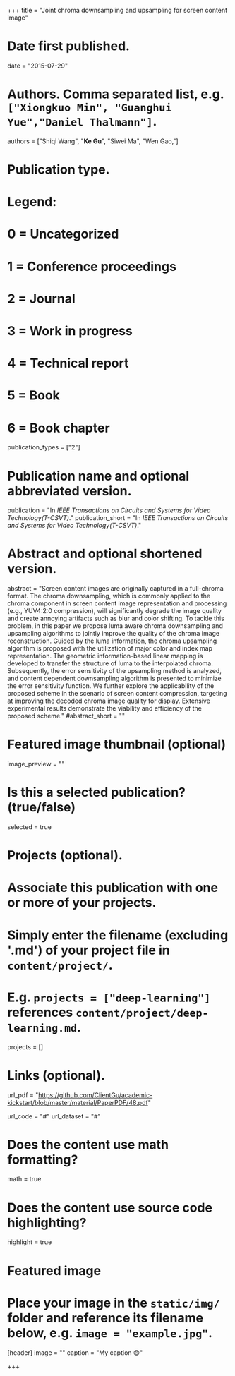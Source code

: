 +++
title = "Joint chroma downsampling and upsampling for screen content image"

# Date first published.
date = "2015-07-29"

# Authors. Comma separated list, e.g. `["Xiongkuo Min", "Guanghui Yue","Daniel Thalmann"]`.
authors = ["Shiqi Wang", "**Ke Gu**", "Siwei Ma", "Wen Gao,"]
# Publication type.
# Legend:
# 0 = Uncategorized
# 1 = Conference proceedings
# 2 = Journal
# 3 = Work in progress
# 4 = Technical report
# 5 = Book
# 6 = Book chapter
publication_types = ["2"]

# Publication name and optional abbreviated version.
publication = "In *IEEE Transactions on Circuits and Systems for Video Technology(T-CSVT)*."
publication_short = "In *IEEE Transactions on Circuits and Systems for Video Technology(T-CSVT)*."

# Abstract and optional shortened version.
abstract = "Screen content images are originally captured in a full-chroma format. The chroma downsampling, which is commonly applied to the chroma component in screen content image representation and processing (e.g., YUV4:2:0 compression), will significantly degrade the image quality and create annoying artifacts such as blur and color shifting. To tackle this problem, in this paper we propose luma aware chroma downsampling and upsampling algorithms to jointly improve the quality of the chroma image reconstruction. Guided by the luma information, the chroma upsampling algorithm is proposed with the utilization of major color and index map representation. The geometric information-based linear mapping is developed to transfer the structure of luma to the interpolated chroma. Subsequently, the error sensitivity of the upsampling method is analyzed, and content dependent downsampling algorithm is presented to minimize the error sensitivity function. We further explore the applicability of the proposed scheme in the scenario of screen content compression, targeting at improving the decoded chroma image quality for display. Extensive experimental results demonstrate the viability and efficiency of the proposed scheme."
#abstract_short = ""

# Featured image thumbnail (optional)
image_preview = ""

# Is this a selected publication? (true/false)
selected = true

# Projects (optional).
#   Associate this publication with one or more of your projects.
#   Simply enter the filename (excluding '.md') of your project file in `content/project/`.
#   E.g. `projects = ["deep-learning"]` references `content/project/deep-learning.md`.
projects = []

# Links (optional).
url_pdf = "https://github.com/ClientGu/academic-kickstart/blob/master/material/PaperPDF/48.pdf"

url_code = "#"
url_dataset = "#"


# Does the content use math formatting?
math = true

# Does the content use source code highlighting?
highlight = true

# Featured image
# Place your image in the `static/img/` folder and reference its filename below, e.g. `image = "example.jpg"`.
[header]
image = ""
caption = "My caption 😄"

+++
